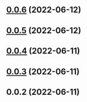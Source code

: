 ## [0.0.6](https://github.com/avocadoteam/react-mapkitjs/compare/v0.0.5...v0.0.6) (2022-06-12)

## [0.0.5](https://github.com/avocadoteam/react-mapkitjs/compare/v0.0.4...v0.0.5) (2022-06-12)

## [0.0.4](https://github.com/avocadoteam/react-mapkitjs/compare/v0.0.3...v0.0.4) (2022-06-11)

## [0.0.3](https://github.com/avocadoteam/react-mapkitjs/compare/v0.0.2...v0.0.3) (2022-06-11)

## 0.0.2 (2022-06-11)
